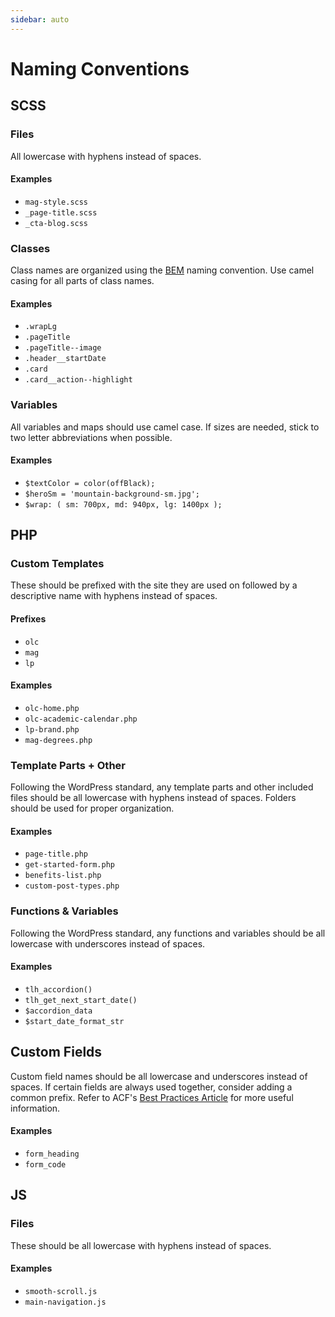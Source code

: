 ```yaml
---
sidebar: auto
---
```


# Naming Conventions

## SCSS

### Files

All lowercase with hyphens instead of spaces.

#### Examples

- `mag-style.scss`
- `_page-title.scss`
- `_cta-blog.scss`

### Classes

Class names are organized using the [BEM](http://getbem.com/introduction/) naming convention. Use camel casing for all parts of class names.

#### Examples

- `.wrapLg`
- `.pageTitle`
- `.pageTitle--image`
- `.header__startDate`
- `.card`
- `.card__action--highlight`

### Variables

All variables and maps should use camel case. If sizes are needed, stick to two letter abbreviations when possible.

#### Examples

- `$textColor = color(offBlack);`
- `$heroSm = 'mountain-background-sm.jpg';`
- `$wrap: ( sm: 700px, md: 940px, lg: 1400px );`

## PHP

### Custom Templates

These should be prefixed with the site they are used on followed by a descriptive name with hyphens instead of spaces.

#### Prefixes

- `olc`
- `mag`
- `lp`

#### Examples

- `olc-home.php`
- `olc-academic-calendar.php`
- `lp-brand.php`
- `mag-degrees.php`

### Template Parts + Other

Following the WordPress standard, any template parts and other included files should be all lowercase with hyphens instead of spaces. Folders should be used for proper organization.

#### Examples

- `page-title.php`
- `get-started-form.php`
- `benefits-list.php`
- `custom-post-types.php`

### Functions & Variables

Following the WordPress standard, any functions and variables should be all lowercase with underscores instead of spaces.

#### Examples

- `tlh_accordion()`
- `tlh_get_next_start_date()`
- `$accordion_data`
- `$start_date_format_str`

## Custom Fields

Custom field names should be all lowercase and underscores instead of spaces. If certain fields are always used together, consider adding a common prefix. Refer to ACF's [Best Practices Article](https://www.advancedcustomfields.com/blog/best-practices-designing-custom-fields/) for more useful information.

#### Examples

- `form_heading`
- `form_code`

## JS

### Files

These should be all lowercase with hyphens instead of spaces.

#### Examples

- `smooth-scroll.js`
- `main-navigation.js`

